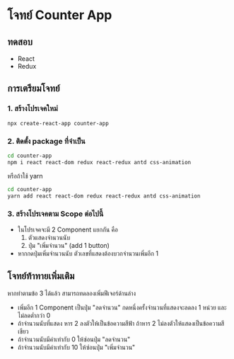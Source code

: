 
# โจทย์ Counter App

## ทดสอบ

- React
- Redux

## การเตรียมโจทย์

### 1. สร้างโปรเจคใหม่

```
npx create-react-app counter-app
```

### 2. ติดตั้ง package ที่จำเป็น 

```bash
cd counter-app
npm i react react-dom redux react-redux antd css-animation
```

หรือถ้าใช้ yarn 

```bash
cd counter-app
yarn add react react-dom redux react-redux antd css-animation
```

### 3. สร้างโปรเจคตาม Scope ต่อไปนี้

- ในโปรเจคจะมี 2 Component แยกกัน คือ
    1. ตัวแสดงจำนวนนับ 
    2. ปุ่ม "เพิ่มจำนวน" (add 1 button)
- หากกดปุ่มเพิ่มจำนวนนับ ตัวเลขที่แสดงต้องบวกจำนวนเพิ่มอีก 1 


## โจทย์ท้าทายเพิ่มเติม

หากทำตามข้อ 3 ได้แล้ว สามารถทดลองเพิ่มฟีเจอร์ด้านล่าง

- เพิ่มอีก 1 Component เป็นปุ่ม "ลดจำนวน" กดหนึ่งครั้งจำนวนที่แสดงจะลดลง 1 หน่วย และไม่ลดต่ำกว่า 0 
- ถ้าจำนวนนับที่แสดง หาร 2 ลงตัวให้เป็นข้อความสีฟ้า ถ้าหาร 2 ไม่ลงตัวให้แสดงเป็นข้อความสีเขียว
- ถ้าจำนวนนับมีค่าเท่ากับ 0 ให้ซ่อนปุ่ม "ลดจำนวน"
- ถ้าจำนวนนับมีค่าเท่ากับ 10 ให้ซ่อนปุ่ม "เพิ่มจำนวน"